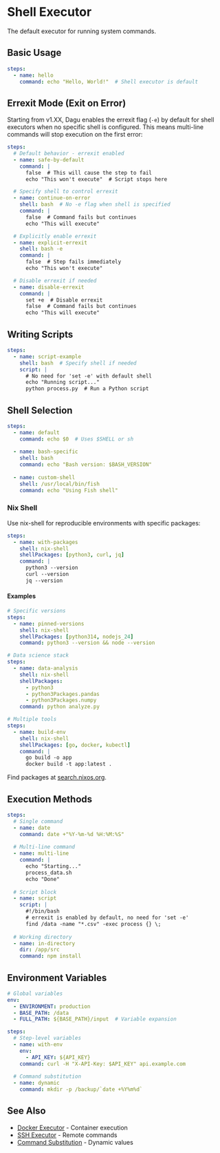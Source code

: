 # Shell Executor

The default executor for running system commands.

## Basic Usage

```yaml
steps:
  - name: hello
    command: echo "Hello, World!"  # Shell executor is default
```

## Errexit Mode (Exit on Error)

Starting from v1.XX, Dagu enables the errexit flag (`-e`) by default for shell executors when no specific shell is configured. This means multi-line commands will stop execution on the first error:

```yaml
steps:
  # Default behavior - errexit enabled
  - name: safe-by-default
    command: |
      false  # This will cause the step to fail
      echo "This won't execute"  # Script stops here

  # Specify shell to control errexit
  - name: continue-on-error
    shell: bash  # No -e flag when shell is specified
    command: |
      false  # Command fails but continues
      echo "This will execute"

  # Explicitly enable errexit
  - name: explicit-errexit
    shell: bash -e
    command: |
      false  # Step fails immediately
      echo "This won't execute"

  # Disable errexit if needed
  - name: disable-errexit
    command: |
      set +e  # Disable errexit
      false  # Command fails but continues
      echo "This will execute"
```

## Writing Scripts

```yaml
steps:
  - name: script-example
    shell: bash  # Specify shell if needed
    script: |
      # No need for 'set -e' with default shell
      echo "Running script..."
      python process.py  # Run a Python script
```

## Shell Selection

```yaml
steps:
  - name: default
    command: echo $0  # Uses $SHELL or sh
    
  - name: bash-specific
    shell: bash
    command: echo "Bash version: $BASH_VERSION"
    
  - name: custom-shell
    shell: /usr/local/bin/fish
    command: echo "Using Fish shell"
```

### Nix Shell

Use nix-shell for reproducible environments with specific packages:

```yaml
steps:
  - name: with-packages
    shell: nix-shell
    shellPackages: [python3, curl, jq]
    command: |
      python3 --version
      curl --version
      jq --version
```

#### Examples

```yaml
# Specific versions
steps:
  - name: pinned-versions
    shell: nix-shell
    shellPackages: [python314, nodejs_24]
    command: python3 --version && node --version

# Data science stack
steps:
  - name: data-analysis
    shell: nix-shell
    shellPackages:
      - python3
      - python3Packages.pandas
      - python3Packages.numpy
    command: python analyze.py

# Multiple tools
steps:
  - name: build-env
    shell: nix-shell
    shellPackages: [go, docker, kubectl]
    command: |
      go build -o app
      docker build -t app:latest .
```

Find packages at [search.nixos.org](https://search.nixos.org/packages).

## Execution Methods

```yaml
steps:
  # Single command
  - name: date
    command: date +"%Y-%m-%d %H:%M:%S"
    
  # Multi-line command
  - name: multi-line
    command: |
      echo "Starting..."
      process_data.sh
      echo "Done"
      
  # Script block
  - name: script
    script: |
      #!/bin/bash
      # errexit is enabled by default, no need for 'set -e'
      find /data -name "*.csv" -exec process {} \;
      
  # Working directory
  - name: in-directory
    dir: /app/src
    command: npm install
```

## Environment Variables

```yaml
# Global variables
env:
  - ENVIRONMENT: production
  - BASE_PATH: /data
  - FULL_PATH: ${BASE_PATH}/input  # Variable expansion

steps:
  # Step-level variables
  - name: with-env
    env:
      - API_KEY: ${API_KEY}
    command: curl -H "X-API-Key: $API_KEY" api.example.com
    
  # Command substitution
  - name: dynamic
    command: mkdir -p /backup/`date +%Y%m%d`
```

## See Also

- [Docker Executor](/features/executors/docker) - Container execution
- [SSH Executor](/features/executors/ssh) - Remote commands
- [Command Substitution](/writing-workflows/data-variables#command-substitution) - Dynamic values
